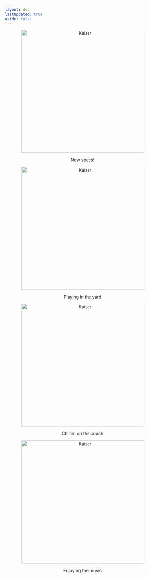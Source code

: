 ```yaml
---
layout: doc
lastUpdated: true
aside: false
---
```


<center><img src="/kaiser_img04.jpg" alt="Kaiser" style="width: 400px;"/></center>
<center><p>New specs!</p></center>
<center><img src="/kaiser_img03.gif" alt="Kaiser" style="width: 400px;"/></center>
<center><p>Playing in the yard</p></center>
<center><img src="/kaiser_img05.jpg" alt="Kaiser" style="width: 400px;"/></center>
<center><p>Chillin' on the couch</p></center>
<center><img src="/kaiser_img02.gif" alt="Kaiser" style="width: 400px;"/></center>
<center><p>Enjoying the music</p></center>

